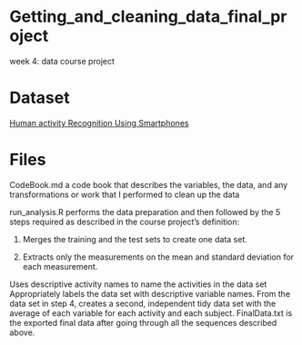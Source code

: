 # Getting_and_cleaning_data_final_project
week 4: data course project

# Dataset
[Human activity Recognition Using Smartphones](http://archive.ics.uci.edu/ml/datasets/Human+Activity+Recognition+Using+Smartphones)

# Files 
CodeBook.md a code book that describes the variables, the data, and any transformations or work that I performed to clean up the data

run_analysis.R performs the data preparation and then followed by the 5 steps required as described in the course project’s definition:

  1. Merges the training and the test sets to create one data set.
  
  2. Extracts only the measurements on the mean and standard deviation for each measurement.
  
Uses descriptive activity names to name the activities in the data set
Appropriately labels the data set with descriptive variable names.
From the data set in step 4, creates a second, independent tidy data set with the average of each variable for each activity and each subject.
FinalData.txt is the exported final data after going through all the sequences described above.
